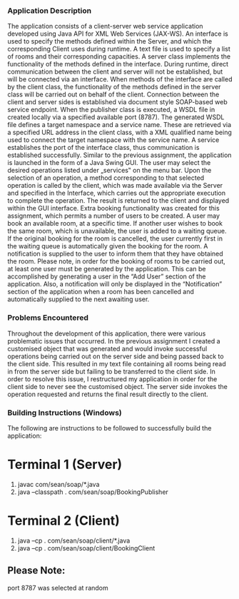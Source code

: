### Application Description

The application consists of a client-server web service application developed using Java API for XML Web Services (JAX-WS). An interface is used to specify the methods defined within the Server, and which the corresponding Client uses during runtime. A text file is used to specify a list of rooms and their corresponding capacities.
A server class implements the functionality of the methods defined in the interface. During runtime, direct communication between the client and server will not be established, but will be connected via an interface. When methods of the interface are called by the client class, the functionality of the methods defined in the server class will be carried out on behalf of the client.
Connection between the client and server sides is established via document style SOAP-based web service endpoint. When the publisher class is executed, a WSDL file in created locally via a specified available port (8787). The generated WSDL file defines a target namespace and a service name. These are retrieved via a specified URL address in the client class, with a XML qualified name being used to connect the target namespace with the service name. A service establishes the port of the interface class, thus communication is established successfully.
Similar to the previous assignment, the application is launched in the form of a Java Swing GUI. The user may select the desired operations listed under „services‟ on the menu bar. Upon the selection of an operation, a method corresponding to that selected operation is called by the client, which was made available via the Server and specified in the Interface, which carries out the appropriate execution to complete the operation. The result is returned to the client and displayed within the GUI interface.
Extra booking functionality was created for this assignment, which permits a number of users to be created. A user may book an available room, at a specific time. If another user wishes to book the same room, which is unavailable, the user is added to a waiting queue. If the original booking for the room is cancelled, the user currently first in the waiting queue is automatically given the booking for the room. A notification is supplied to the user to inform them that they have obtained the room.
Please note, in order for the booking of rooms to be carried out, at least one user must be generated by the application. This can be accomplished by generating a user in the “Add User” section of the application. Also, a notification will only be displayed in the
“Notification” section of the application when a room has been cancelled and automatically supplied to the next awaiting user.


### Problems Encountered

Throughout the development of this application, there were various problematic issues that occurred. In the previous assignment I created a customised object that was generated and would invoke successful operations being carried out on the server side and being passed back to the client side. This resulted in my text file containing all rooms being read in from the server side but failing to be transferred to the client side.
In order to resolve this issue, I restructured my application in order for the client side to never see the customised object. The server side invokes the operation requested and returns the final result directly to the client.


### Building Instructions (Windows)

The following are instructions to be followed to successfully build the application:

# Terminal 1 (Server)

1. javac com/sean/soap/*.java
2. java –classpath . com/sean/soap/BookingPublisher

# Terminal 2 (Client)
1. java –cp . com/sean/soap/client/*.java
2. java –cp . com/sean/soap/client/BookingClient


## Please Note:
port 8787 was selected at random
